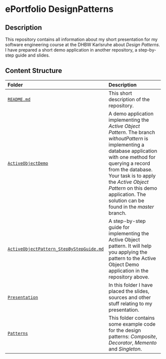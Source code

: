 # ePortfolio DesignPatterns

## Description
This repository contains all information about my short presentation for my software engineering course at the DHBW Karlsruhe about *Design Patterns*. I have prepared a short demo application in another repository, a step-by-step guide and slides.

## Content Structure

|Folder|Description|
|:---|:---|
|[`README.md`](https://github.com/CodeLionX/ePortfolio_DesignPatterns/blob/master/README.md)| This short description of the repository.|
|[`ActiveObjectDemo`](https://github.com/CodeLionX/ActiveObjectDemo/tree/withoutPattern)| A demo application implementing the *Active Object Pattern*. The branch *withoutPattern* is implementing a database application with one method for querying a record from the database. Your task is to apply the *Active Object Pattern* on this demo application. The solution can be found in the *master* branch. |
|[`ActiveObjectPattern_StepByStepGuide.md`](https://github.com/CodeLionX/ePortfolio_DesignPatterns/blob/master/ActiveObjectPattern_StepByStepGuide.md)| A step-by-step guide for implementing the Active Object pattern. It will help you applying the pattern to the Active Object Demo application in the repository above. |
|[`Presentation`](https://github.com/CodeLionX/ePortfolio_DesignPatterns/blob/master/presentation)| In this folder I have placed the slides, sources and other stuff relating to my presentation. |
|[`Patterns`](https://github.com/CodeLionX/ePortfolio_DesignPatterns/blob/master/Patterns)| This folder contains some example code for the design patterns: *Composite*, *Decorator*, *Memento* and *Singleton*. |
